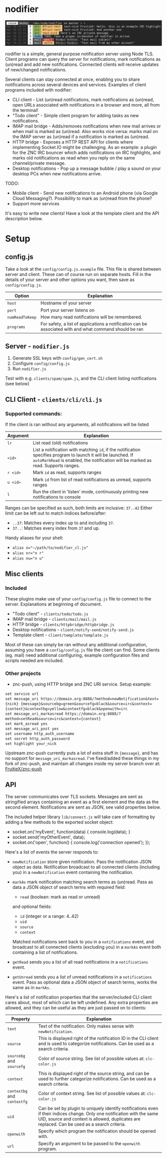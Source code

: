 nodifier
========

![Screenshot](/screenshot.png?raw=true "Screenshot")

nodifier is a simple, general purpose notification server using Node TLS.
Client programs can query the server for notifications, mark notifications as (un)read
and add new notifications. Connected clients will receive updates of new/changed notifications.

Several clients can stay connected at once, enabling you to share notifications across
several devices and services. Examples of client programs included with nodifier:

* CLI client - List (un)read notifications, mark notifications as (un)read, open URLs associated with notifications in a browser and more, all from the terminal!
* "Todo client" - Simple client program for adding tasks as new notifications.
* IMAP mail bridge - Adds/removes notifications when new mail arrives or when mail is marked as (un)read. Also works vice versa: marks mail on the IMAP server as (un)read if a notification is marked as (un)read.
* HTTP bridge - Exposes a HTTP REST API for clients where implementing Socket.IO might be challenging. As an example: a plugin for the ZNC IRC bouncer which adds notifications on IRC highlights, and marks old notifications as read when you reply on the same channel/private message.
* Desktop notifications - Pop up a message bubble / play a sound on your desktop PCs when new notifications arrive.

TODO:
* Mobile client - Send new notifications to an Android phone (via Google Cloud Messaging?). Possibility to mark as (un)read from the phone?
* Support more services

It's easy to write new clients!
Have a look at the template client and the API description below.

Setup
=====

config.js
-----------
Take a look at the `config/config.js.example` file. This file is shared between
server and client. These can of course run on separate hosts. Fill in the
details of your server and other options you want, then save as `config/config.js`.

Option          | Explanation
----------------|--------------
`host`          | Hostname of your server
`port`          | Port your server listens on
`numReadToKeep` | How many read notifications will be remembered.
`programs`      | For safety, a list of applications a notification can be associated with and what command should be ran

Server - `nodifier.js`
----------------------
1. Generate SSL keys with `config/gen_cert.sh`
2. Configure `config/config.js`
3. Run `nodifier.js`

Test with e.g. `clients/spam/spam.js`, and the CLI client listing notifications (see below)

CLI Client - `clients/cli/cli.js`
---------------------------------
### Supported commands:
If the client is ran without any arguments, all notifications will be listed

Argument    | Explanation
------------|------------------
`lr`        | List read (old) notifications
`<id>`      | List a notification with matching `id`, if the notification specifies program to launch it will be launched. If `autoMarkRead` is enabled, the notification will be marked as read. Supports ranges.
`r <id>`    | Mark `id` as read, supports ranges
`u <id>`    | Mark `id` from list of read notifications as unread, supports ranges
`l`         | Run the client in 'listen' mode, continuously printing new notifications to console

Ranges can be specified as such, both limits are inclusive: `37..42`
Either limit can be left out to match indices before/after:
* `..37`: Matches every index up to and including `37`.
* `37..`: Matches every index from `37` and up.

Handy aliases for your shell:
* `alias n="~/path/to/nodifier_cl.js"`
* `alias nr="n r"`
* `alias nu="n u"`

Misc clients
------------
### Included
These plugins make use of your `config/config.js` file to connect to the server.
Explanations at beginning of document.

* "Todo client" - `clients/todo/todo.js`
* IMAP mail bridge - `clients/mail/mail.js`
* HTTP bridge - `clients/httpbridge/httpbridge.js`
* Desktop notifications - `client/notify-send/notify-send.js`
* Template client - `client/template/template.js`

Most of these can simply be ran without any additional configuration, assuming
you have a `config/config.js` file the client can find. Some clients (eg. mail)
need additional configuring, example configuration files and scripts needed are included.

### Other projects
* znc-push, using HTTP bridge and ZNC URI service. Setup example:
```
set service url
set message_uri https://domain.org:8888/?method=newNotification&text={nick} {message}&sourcebg=green&sourcefg=black&source=irc&context={context}&contextbg=yellow&contextfg=black&openwith=irc
set message_uri_markasread https://domain.org:8888/?method=setRead&source=irc&context={context}
set mark_asread yes
set message_uri_post yes
set username http_auth_username
set secret http_auth_password
set highlight your_nick
```

Upstream znc-push currently puts a lot of extra stuff in `{message}`, and has
no support for `message_uri_markasread`. I've fixed/added these things in my
fork of znc-push, and maintain all changes inside my server branch over at:
[FruitieX/znc-push](https://github.com/FruitieX/znc-push/tree/fruitiex/server)

API
---
The server communicates over TLS sockets. Messages are sent as stringified
arrays containing an event as a first element and the data as the second element.
Notifications are sent as JSON, see valid properties below.

The included helper library `lib/connect.js` will take care of formatting by adding
a few methods to the exported socket object:

* socket.on('myEvent', function(data) { console.log(data); }
* socket.send('myOtherEvent', data);
* socket.on('open', function() { console.log('connection opened'); });

Here's a list of events the server responds to:

* `newNotification` store given notification. Pass the notification JSON object as data. Notification broadcast to all connected clients (including you) in a `newNotification` event containing the notification.
* `markAs` mark notification matching search terms as (un)read. Pass as data a JSON object of search terms with required field:
  * `read` (boolean: mark as read or unread)

  and optional fields:
  * `id` (integer or a range: 4..42)
  * `uid`
  * `source`
  * `context`

  Matched notifications sent back to you in a `notifications` event, and broadcast to all connected clients (excluding you) in a `markAs` event both containing a list of notifications.
* `getRead` sends you a list of all read notifications in a `notifications` event.
* `getUnread` sends you a list of unread notifications in a `notifications` event. Pass as optional data a JSON object of search terms, works the same as in `markAs`.

Here's a list of notification properties that the server/included CLI client
cares about, most of which can be left undefined. Any extra properties are
allowed, and they can be useful as they are just passed on to clients:

 Property                   | Explanation
----------------------------|-------------------
`text`                      | Text of the notification. Only makes sense with `newNotification`.
`source`                    | This is displayed right of the notification ID in the CLI client and is used to categorize notifications. Can be used as a search criteria.
`sourcebg` and `sourcefg`   | Color of source string. See list of possible values at: `clc-color.js`
`context`                   | This is displayed right of the source string, and can be used to further categorize notifications. Can be used as a search criteria.
`contextbg` and `contextfg` | Color of context string. See list of possible values at: `clc-color.js`
`uid`                       | Can be set by plugin to uniquely identify notifications even if their indices change. Only one notification with the same UID, source and context is allowed, duplicates are replaced. Can be used as a search criteria.
`openwith`                  | Specify which program the notification should be opened with.
`url`                       | Specify an argument to be passed to the `openwith` program.
